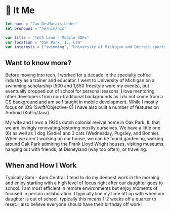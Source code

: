 # 👻 It Me

```swift
let name = "Jax DesMarais-Leder"
let pronouns = "he/him/his"

var title = "Tech Lead - Mobile SDKs"
var location = "Oak Park, IL, USA"
var interests = ["swimming", "University of Michigan and Detroit sports", "home renovations", "coffee", "tattoos"]
```

## Want to know more?

Before moving into tech, I worked for a decade in the specialty coffee industry as a trainer and educator. I went to University of Michigan on a swimming scholarship (500 and 1,650 freestyle were my events), but eventually dropped out of school for personal reasons. I love mentoring other developers from non-traditional backgrounds as I do not come from a CS background and am self taught in mobile development. While I mostly focus on iOS (Swift/Objective-C) I have also built a number of features on Android (Kotlin/Java).

My wife and I own a 1920s dutch colonial revival home in Oak Park, IL that we are lovingly renovating/restoring mostly ourselves. We have a little one (6) as well as 1 dog (Sadie) and 3 cats (Wednesday, Pugsley, and Bonnie). When we aren't working on our house, we can be found gardening, walking around Oak Park admiring the Frank Lloyd Wright houses, visiting museums, hanging out with friends, at Disneyland (way too often), or traveling.

## When and How I Work

Typically 8am - 4pm Central. I tend to do my deepest work in the morning and enjoy starting with a high level of focus right after our daughter goes to school. I am most efficient in remote environments but enjoy moments of focused in person collaboration. I typically line my time off up with when our daughter is out of school, typically this means 1-2 weeks off a quarter to reset. I also believe everyone should have their birthday off work!
